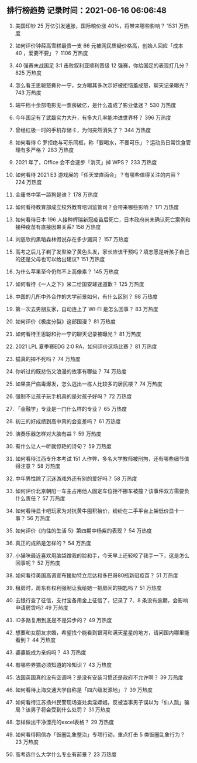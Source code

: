 
## 排行榜趋势 记录时间：2021-06-16 06:06:48
  
  1. 美国印钞 25 万亿引发通胀，国际粮价涨 40%，将带来哪些影响？ 1531 万热度
    
  2. 如何评价钟薛高雪糕最贵一支 66 元被网民质疑价格高，创始人回应「成本 40 ，爱要不要」？ 1106 万热度
    
  3. 40 强赛末战国足 3:1 击败叙利亚顺利晋级 12 强赛，你给国足的表现打几分？ 825 万热度
    
  4. 怎么看王思聪怒撕孙一宁，女方曝其多次示好被拒恼羞成怒，聊天记录曝光？ 743 万热度
    
  5. 端午档十余部电影无一票房破亿，是什么造成了影业低迷？ 530 万热度
    
  6. 今年国足有了武磊实力大升，有多大几率能冲进世界杯？ 396 万热度
    
  7. 曾经红极一时的手机存储卡，为何突然消失了？ 344 万热度
    
  8. 如何看待 C 罗拒绝与可乐同框，称「要喝水，不要可乐」？运动员日常饮食管理有多严格？ 283 万热度
    
  9. 2021 年了，Office 会不会逐步「消灭」掉 WPS？ 233 万热度
    
  10. 如何看待 2021 E3 游戏展的「任天堂直面会」？有哪些值得关注的内容？ 224 万热度
    
  11. 金庸书中第一舔狗是谁？ 178 万热度
    
  12. 如何看待教育部成立校外教育培训监管司？会带来哪些影响？ 171 万热度
    
  13. 如何看待日本 196 人接种辉瑞新冠疫苗后死亡，日本政府尚未确认死亡案例和接种疫苗有直接因果关系? 158 万热度
    
  14. 刘慈欣的黑暗森林假说存在多少漏洞？ 157 万热度
    
  15. 高考之后儿子剃了发型染了黄色头发，家长应该干预吗？填志愿是听孩子自己的还是父母也可以给出建议? 151 万热度
    
  16. 为什么苹果至今仍然不上高像素？ 145 万热度
    
  17. 如何看待《一人之下》米二给国安球迷道歉？ 125 万热度
    
  18. 中国的几所中外合作的大学前景如何，有什么区别？ 98 万热度
    
  19. 第一次去男朋友家，自动连上了 WI-FI 是怎么回事？ 83 万热度
    
  20. 如何评价《极度分裂》这部国漫？ 81 万热度
    
  21. 如何看待王思聪和孙一宁的聊天记录被曝光？ 81 万热度
    
  22. 2021 LPL 夏季赛EDG 2:0 RA，如何评价这场比赛？ 81 万热度
    
  23. 猫真的摔不死吗？ 74 万热度
    
  24. 你听过的既悲伤又浪漫的故事有哪些？ 74 万热度
    
  25. 如果丧尸病毒爆发，怎么逃出一栋人比较多的居民楼？ 74 万热度
    
  26. 强制不让孩子玩手机真的是对孩子好吗？ 72 万热度
    
  27. 「金融学」专业是一门什么样的专业？ 65 万热度
    
  28. 初三的好成绩到高中真的会变差吗？ 61 万热度
    
  29. 演奏乐器怎样对大脑有益？ 59 万热度
    
  30. 有什么让人一听就惊艳的诗句？ 59 万热度
    
  31. 如何看待江西专升本考试 151 人作弊，多名大学教师被刑拘，还有哪些细节值得注意？ 58 万热度
    
  32. 中年男性除了沉迷游戏外还有别的爱好吗？ 58 万热度
    
  33. 如何评价北京朝阳一车主占用他人固定车位拒不挪车被撞？该事件双方需要负什么责任？ 57 万热度
    
  34. 如何看待显卡吧玩家为对抗黄牛囤积抬价，纷纷在二手平台上架低价显卡一事？ 56 万热度
    
  35. 如何评价《向往的生活 5》第四期中杨紫的表现？ 54 万热度
    
  36. 真正的成熟是怎样的？ 54 万热度
    
  37. 小猫咪最近喜欢用脑袋蹭我的脸和手，今天早上还轻咬了我手一下，这是怎么回事呢？ 52 万热度
    
  38. 如何看待美国高调宣布援助特立尼达和多巴哥80瓶新冠疫苗？ 51 万热度
    
  39. 租房时，房东有权利强制让我给她一把房间的钥匙吗？ 51 万热度
    
  40. 去银行查了征信，支付宝备用金上征信了，记录了 7、8 条没有逾期，会影响申请房贷吗? 49 万热度
    
  41. IO多路复用到底是不是异步的？ 49 万热度
    
  42. 想要和女朋友求婚，希望找个能看到银河和满天星星的地方，请问国内哪里能看到？ 44 万热度
    
  43. 婆婆能成为亲妈吗？ 43 万热度
    
  44. 有哪些养猫必须知道的冷知识？ 43 万热度
    
  45. 法国英国真的没有空调吗？是没有安装习惯还是政府不允许啊？ 39 万热度
    
  46. 如何看待上海交通大学自称是「四六级发源地」？ 39 万热度
    
  47. 如何看待江苏扬州民警现场查处卖淫嫖娼，反被当事男子误以为「仙人跳」骗局？该男子将会受到什么处罚？ 31 万热度
    
  48. 怎样做出干净漂亮的excel表格？ 29 万热度
    
  49. 如何看待网信办「饭圈乱象整治」专项行动，重点打击 5 类饭圈乱象行为？ 23 万热度
    
  50. 高考选什么大学什么专业有前景？ 23 万热度
    
